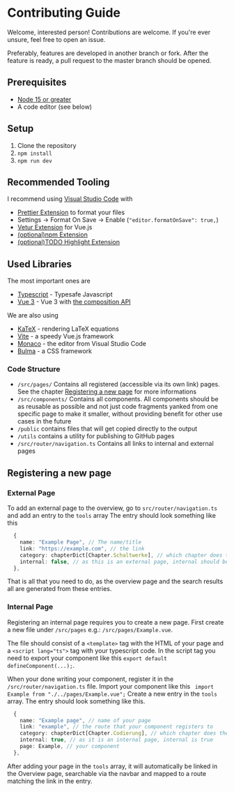 # Contributing Guide

Welcome, interested person! Contributions are welcome. If you're ever unsure, feel free to open an issue.

Preferably, features are developed in another branch or fork. After the feature is ready, a pull request to the master branch should be opened.

## Prerequisites

- [Node 15 or greater](https://nodejs.org/en/)
- A code editor (see below)

## Setup

1. Clone the repository
2. `npm install`
3. `npm run dev`

## Recommended Tooling

I recommend using [Visual Studio Code](https://code.visualstudio.com/) with

- [Prettier Extension](https://marketplace.visualstudio.com/items?itemName=esbenp.prettier-vscode) to format your files
- Settings &rarr; Format On Save &rarr; Enable (`"editor.formatOnSave": true,`)
- [Vetur Extension](https://marketplace.visualstudio.com/items?itemName=octref.vetur) for Vue.js
- [(optional)npm Extension](https://marketplace.visualstudio.com/items?itemName=eg2.vscode-npm-script)
- [(optional)TODO Highlight Extension](https://marketplace.visualstudio.com/items?itemName=wayou.vscode-todo-highlight)

## Used Libraries

The most important ones are

- [Typescript](https://www.typescriptlang.org/) - Typesafe Javascript
- [Vue 3](https://github.com/vuejs/vue-next/) - Vue 3 with [the composition API](https://vue-composition-api-rfc.netlify.app/api.html)

We are also using

- [KaTeX](https://katex.org/) - rendering LaTeX equations
- [Vite](https://github.com/vuejs/vite) - a speedy Vue.js framework
- [Monaco](https://microsoft.github.io/monaco-editor/) - the editor from Visual Studio Code
- [Bulma](https://bulma.io/) - a CSS framework

### Code Structure

- `/src/pages/` Contains all registered (accessible via its own link) pages. See the chapter [Registering a new page](#registering-a-new-page) for more informations
- `/src/components/` Contains all components. All components should be as reusable as possible and not just code fragments yanked from one specific page to make it smaller, without providing benefit for other use cases in the future
- `/public` contains files that will get copied directly to the output
- `/utils` contains a utility for publishing to GitHub pages
- `/src/router/navigation.ts` Contains all links to internal and external pages

## Registering a new page

### External Page

To add an external page to the overview, go to `src/router/navigation.ts` and add an entry to the `tools` array
The entry should look something like this

```ts
  {
    name: "Example Page", // The name/title
    link: "https://example.com", // the link
    category: chapterDict[Chapter.Schaltwerke], // which chapter does the page belong to
    internal: false, // as this is an external page, internal should be false
  },
```

That is all that you need to do, as the overview page and the search results all are generated from these entries.

### Internal Page

Registering an internal page requires you to create a new page.
First create a new file under `/src/pages` e.g.: `/src/pages/Example.vue`.

The file should consist of a `<template>` tag with the HTML of your page and a `<script lang="ts">` tag with your typescript code. In the script tag you need to export your component like this `export default defineComponent(...);`.

When your done writing your component, register it in the `/src/router/navigation.ts` file.
Import your component like this ` import Example from "./../pages/Example.vue";`
Create a new entry in the `tools` array. The entry should look something like this.

```ts
  {
    name: "Example page", // name of your page
    link: "example", // the route that your component registers to
    category: chapterDict[Chapter.Codierung], // which chapter does the page belong to
    internal: true, // as it is an internal page, internal is true
    page: Example, // your component
  },
```

After adding your page in the `tools` array, it will automatically be linked in the Overview page, searchable via the navbar and mapped to a route matching the link in the entry.
